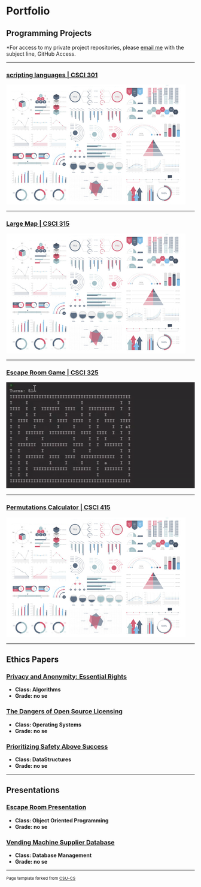 Portfolio
=========

Programming Projects
--------------------

*For access to my private project repositories, please [email me](mailto:example@csustudent.net?subject=GitHub%20Access) with the subject line, GitHub Access.

---
### [scripting languages | CSCI 301](project1)

![Project 1 Thumbnail Name](images/dummy_thumbnail.jpg)

---
### [Large Map | CSCI 315](project2)

![Project 2 Thumbnail Name](images/dummy_thumbnail.jpg)

---
### [Escape Room Game | CSCI 325](project3)

![Project 3 Thumbnail Name](images/csci325thumbnail.gif)

---
### [Permutations Calculator | CSCI 415](project4)

![Project 4 Thumbnail Name](images/dummy_thumbnail.jpg)

---

Ethics Papers
-------------

### [Privacy and Anonymity: Essential Rights](/pdf/algorithmsPaper.pdf)

-   **Class: Algorithms**  
-   **Grade: no se**

### [The Dangers of Open Source Licensing](/pdf/OSPaper.pdf)

-   **Class: Operating Systems** 
-   **Grade: no se**

### [Prioritizing Safety Above Success](/pdf/dataStructuresPaper.pdf)

-   **Class: DataStructures** 
-   **Grade: no se**

---

Presentations
-------------

### [Escape Room Presentation](https://youtu.be/RrseaMzpaUc)

- **Class: Object Oriented Programming** 
- **Grade: no se**


### [Vending Machine Supplier Database](https://youtu.be/S9QbsSOYDes)

- **Class: Database Management** 
- **Grade: no se**

---

<p style="font-size:11px">Page template forked from <a href="https://github.com/csu-cs/csci-portfolio">CSU-CS</a></p>
<!-- Remove above link if you don't want to attributive -->
